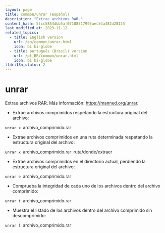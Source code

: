```yaml
---
layout: page
title: common/unrar (español)
description: "Extrae archivos RAR."
content_hash: 5fcc5854dbb5af07188717995aec54a482d28125
last_modified_at: 2023-11-12
related_topics:
  - title: English version
    url: /en/common/unrar.html
    icon: bi bi-globe
  - title: português (Brasil) version
    url: /pt_BR/common/unrar.html
    icon: bi bi-globe
tldri18n_status: 2
---
```

# unrar

Extrae archivos RAR.
Más información: <https://manned.org/unrar>.

- Extrae archivos comprimidos respetando la estructura original del archivo:

`unrar x `<span class="tldr-var badge badge-pill bg-dark-lm bg-white-dm text-white-lm text-dark-dm font-weight-bold">archivo_comprimido.rar</span>

- Extrae archivos comprimidos en una ruta determinada respetando la estructura original del archivo:

`unrar x `<span class="tldr-var badge badge-pill bg-dark-lm bg-white-dm text-white-lm text-dark-dm font-weight-bold">archivo_comprimido.rar</span>` `<span class="tldr-var badge badge-pill bg-dark-lm bg-white-dm text-white-lm text-dark-dm font-weight-bold">ruta/donde/extraer</span>

- Extrae archivos comprimidos en el directorio actual, perdiendo la estructura original del archivo:

`unrar e `<span class="tldr-var badge badge-pill bg-dark-lm bg-white-dm text-white-lm text-dark-dm font-weight-bold">archivo_comprimido.rar</span>

- Comprueba la integridad de cada uno de los archivos dentro del archivo comprimido:

`unrar t `<span class="tldr-var badge badge-pill bg-dark-lm bg-white-dm text-white-lm text-dark-dm font-weight-bold">archivo_comprimido.rar</span>

- Muestra el listado de los archivos dentro del archivo comprimido sin descomprimirlo:

`unrar l `<span class="tldr-var badge badge-pill bg-dark-lm bg-white-dm text-white-lm text-dark-dm font-weight-bold">archivo_comprimido.rar</span>
